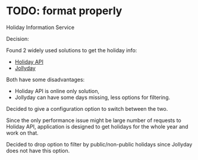 # TODO: format properly

Holiday Information Service

Decision:

Found 2 widely used solutions to get the holiday info:
- [Holiday API](https://holidayapi.com/)
- [Jollyday](https://jollyday.sourceforge.net/)

Both have some disadvantages:
- Holiday API is online only solution,
- Jollyday can have some days missing, less options for filtering.

Decided to give a configuration option to switch between the two.

Since the only performance issue might be large number of requests to Holiday API, application is designed to get 
holidays for the whole year and work on that.

Decided to drop option to filter by public/non-public holidays since Jollyday does not have this option.


